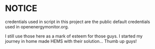 # NOTICE

credentials used in script in this project are the public default credentials used in openenergymonitor.org.

I still use those here as a mark of esteem for those guys. I started my journey in home made HEMS with their solution... Thumb up guys!
